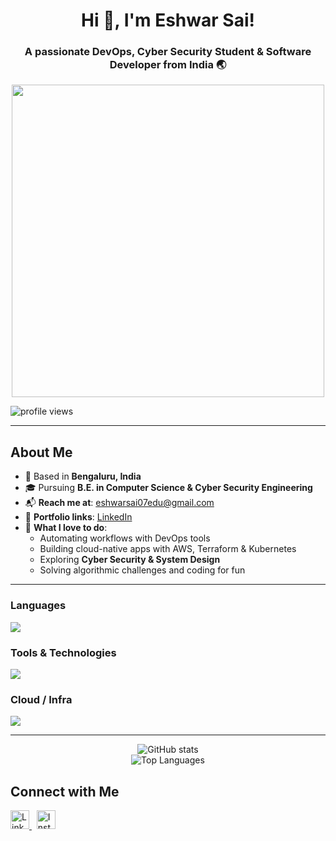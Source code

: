 

<h1 align="center">Hi 👋, I'm Eshwar Sai!</h1>
<h3 align="center">A passionate DevOps, Cyber Security Student & Software Developer from India 🌏</h3>

<p align="center">
  <img src="https://user-images.githubusercontent.com/74038190/225813708-98b745f2-7d22-48cf-9150-083f1b00d6c9.gif" width="500">
</p>

<p align="left">
  <img src="https://komarev.com/ghpvc/?username=Eshwarsai-07&style=flat-square&color=blue" alt="profile views" />
</p>

---

<h2><strong>About Me</strong></h2>

- 📍 Based in **Bengaluru, India**  
- 🎓 Pursuing **B.E. in Computer Science & Cyber Security Engineering**  
- 📬 **Reach me at**: [eshwarsai07edu@gmail.com](mailto:eshwarsai07edu@gmail.com)  
- 🔗 **Portfolio links**: [LinkedIn](https://linkedin.com/in/eshwar-sai-39860529b)  
- 🧠 **What I love to do**:  
  - Automating workflows with DevOps tools  
  - Building cloud-native apps with AWS, Terraform & Kubernetes  
  - Exploring **Cyber Security & System Design**  
  - Solving algorithmic challenges and coding for fun  

---

<h3><strong>Languages</strong></h3>
<p align="left">
  <a href="https://skillicons.dev">
    <img src="https://skillicons.dev/icons?i=java,py,js,html,css" />
  </a>
</p>

<h3><strong>Tools & Technologies</strong></h3>
<p align="left">
  <a href="https://skillicons.dev">
    <img src="https://skillicons.dev/icons?i=mongodb,express,react,nodejs,mysql,postgres,redis,docker,git,github,kafka,jenkins&perline=7" />
  </a>
</p>

<h3><strong>Cloud / Infra</strong></h3>
<p align="left">
  <a href="https://skillicons.dev">
    <img src="https://skillicons.dev/icons?i=aws,terraform,ansible,docker,kubernetes,linux" />
  </a>
</p>

---

<p align="center">
  <img src="https://github-readme-stats.vercel.app/api?username=Eshwarsai-07&show_icons=true&theme=tokyonight" alt="GitHub stats" />
  <br />
  <img src="https://github-readme-stats.vercel.app/api/top-langs/?username=Eshwarsai-07&layout=compact&theme=tokyonight" alt="Top Languages" />
</p>

<h2><strong>Connect with Me</strong></h2>

<p align="left">
  <a href="https://linkedin.com/in/eshwar-sai-39860529b" target="_blank">
    <img src="https://cdn.jsdelivr.net/gh/devicons/devicon/icons/linkedin/linkedin-original.svg" height="30" alt="LinkedIn" />
  </a>
  &nbsp;
  <a href="https://www.instagram.com/eshwar_saiii/" target="_blank">
    <img src="https://cdn-icons-png.flaticon.com/512/2111/2111463.png" height="30" alt="Instagram" />
  </a>
</p>
